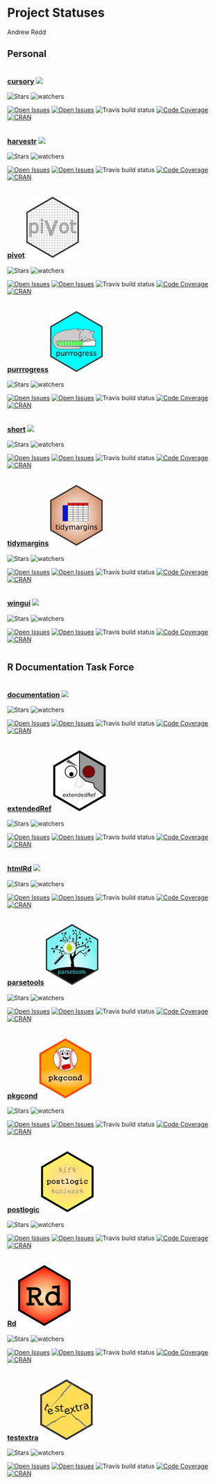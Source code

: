 Project Statuses
================
Andrew Redd

## Personal

<div id="cursory" class="entry" style="display:block; overflow:auto">

### [cursory](https://github.com/halpo/cursory) ![](https://github.com/halpo/cursory/raw/master/man/figures/logo.png)

![Stars](https://img.shields.io/github/stars/halpo/cursory.svg?style=social)
![watchers](https://img.shields.io/github/watchers/halpo/cursory.svg?style=social&label=Watching)

[![Open
Issues](https://img.shields.io/github/issues/halpo/cursory.svg)](https://github.com/halpo/cursory/issues)
[![Open
Issues](https://img.shields.io/github/issues-pr/halpo/cursory.svg)](https://github.com/halpo/cursory/pulls)
![Travis build
status](https://img.shields.io/travis/halpo/cursory.svg?logo=travis)
[![Code
Coverage](https://img.shields.io/codecov/c/gh/halpo/cursory.svg)](https://codecov.io/gh/halpo/cursory)
[![CRAN](https://img.shields.io/cran/v/cursory.svg?label=CRAN&logo=R&logoColor=blue)](https://cran.r-project.org/package=cursory)

</div>

<div id="harvestr" class="entry" style="display:block; overflow:auto">

### [harvestr](https://github.com/halpo/harvestr) ![](https://github.com/halpo/harvestr/raw/master/man/figures/logo.png)

![Stars](https://img.shields.io/github/stars/halpo/harvestr.svg?style=social)
![watchers](https://img.shields.io/github/watchers/halpo/harvestr.svg?style=social&label=Watching)

[![Open
Issues](https://img.shields.io/github/issues/halpo/harvestr.svg)](https://github.com/halpo/harvestr/issues)
[![Open
Issues](https://img.shields.io/github/issues-pr/halpo/harvestr.svg)](https://github.com/halpo/harvestr/pulls)
![Travis build
status](https://img.shields.io/travis/halpo/harvestr.svg?logo=travis)
[![Code
Coverage](https://img.shields.io/codecov/c/gh/halpo/harvestr.svg)](https://codecov.io/gh/halpo/harvestr)
[![CRAN](https://img.shields.io/cran/v/harvestr.svg?label=CRAN&logo=R&logoColor=blue)](https://cran.r-project.org/package=harvestr)

</div>

<div id="pivot" class="entry" style="display:block; overflow:auto">

### [pivot](https://github.com/halpo/pivot) ![](https://github.com/halpo/pivot/raw/master/man/figures/logo.png)

![Stars](https://img.shields.io/github/stars/halpo/pivot.svg?style=social)
![watchers](https://img.shields.io/github/watchers/halpo/pivot.svg?style=social&label=Watching)

[![Open
Issues](https://img.shields.io/github/issues/halpo/pivot.svg)](https://github.com/halpo/pivot/issues)
[![Open
Issues](https://img.shields.io/github/issues-pr/halpo/pivot.svg)](https://github.com/halpo/pivot/pulls)
![Travis build
status](https://img.shields.io/travis/halpo/pivot.svg?logo=travis)
[![Code
Coverage](https://img.shields.io/codecov/c/gh/halpo/pivot.svg)](https://codecov.io/gh/halpo/pivot)
[![CRAN](https://img.shields.io/cran/v/pivot.svg?label=CRAN&logo=R&logoColor=blue)](https://cran.r-project.org/package=pivot)

</div>

<div id="purrrogress" class="entry" style="display:block; overflow:auto">

### [purrrogress](https://github.com/halpo/purrrogress) ![](https://github.com/halpo/purrrogress/raw/master/man/figures/logo.png)

![Stars](https://img.shields.io/github/stars/halpo/purrrogress.svg?style=social)
![watchers](https://img.shields.io/github/watchers/halpo/purrrogress.svg?style=social&label=Watching)

[![Open
Issues](https://img.shields.io/github/issues/halpo/purrrogress.svg)](https://github.com/halpo/purrrogress/issues)
[![Open
Issues](https://img.shields.io/github/issues-pr/halpo/purrrogress.svg)](https://github.com/halpo/purrrogress/pulls)
![Travis build
status](https://img.shields.io/travis/halpo/purrrogress.svg?logo=travis)
[![Code
Coverage](https://img.shields.io/codecov/c/gh/halpo/purrrogress.svg)](https://codecov.io/gh/halpo/purrrogress)
[![CRAN](https://img.shields.io/cran/v/purrrogress.svg?label=CRAN&logo=R&logoColor=blue)](https://cran.r-project.org/package=purrrogress)

</div>

<div id="short" class="entry" style="display:block; overflow:auto">

### [short](https://github.com/halpo/short) ![](https://github.com/halpo/short/raw/master/man/figures/logo.png)

![Stars](https://img.shields.io/github/stars/halpo/short.svg?style=social)
![watchers](https://img.shields.io/github/watchers/halpo/short.svg?style=social&label=Watching)

[![Open
Issues](https://img.shields.io/github/issues/halpo/short.svg)](https://github.com/halpo/short/issues)
[![Open
Issues](https://img.shields.io/github/issues-pr/halpo/short.svg)](https://github.com/halpo/short/pulls)
![Travis build
status](https://img.shields.io/travis/halpo/short.svg?logo=travis)
[![Code
Coverage](https://img.shields.io/codecov/c/gh/halpo/short.svg)](https://codecov.io/gh/halpo/short)
[![CRAN](https://img.shields.io/cran/v/short.svg?label=CRAN&logo=R&logoColor=blue)](https://cran.r-project.org/package=short)

</div>

<div id="tidymargins" class="entry" style="display:block; overflow:auto">

### [tidymargins](https://github.com/halpo/tidymargins) ![](https://github.com/halpo/tidymargins/raw/master/man/figures/logo.png)

![Stars](https://img.shields.io/github/stars/halpo/tidymargins.svg?style=social)
![watchers](https://img.shields.io/github/watchers/halpo/tidymargins.svg?style=social&label=Watching)

[![Open
Issues](https://img.shields.io/github/issues/halpo/tidymargins.svg)](https://github.com/halpo/tidymargins/issues)
[![Open
Issues](https://img.shields.io/github/issues-pr/halpo/tidymargins.svg)](https://github.com/halpo/tidymargins/pulls)
![Travis build
status](https://img.shields.io/travis/halpo/tidymargins.svg?logo=travis)
[![Code
Coverage](https://img.shields.io/codecov/c/gh/halpo/tidymargins.svg)](https://codecov.io/gh/halpo/tidymargins)
[![CRAN](https://img.shields.io/cran/v/tidymargins.svg?label=CRAN&logo=R&logoColor=blue)](https://cran.r-project.org/package=tidymargins)

</div>

<div id="wingui" class="entry" style="display:block; overflow:auto">

### [wingui](https://github.com/halpo/wingui) ![](https://github.com/halpo/wingui/raw/master/man/figures/logo.png)

![Stars](https://img.shields.io/github/stars/halpo/wingui.svg?style=social)
![watchers](https://img.shields.io/github/watchers/halpo/wingui.svg?style=social&label=Watching)

[![Open
Issues](https://img.shields.io/github/issues/halpo/wingui.svg)](https://github.com/halpo/wingui/issues)
[![Open
Issues](https://img.shields.io/github/issues-pr/halpo/wingui.svg)](https://github.com/halpo/wingui/pulls)
![Travis build
status](https://img.shields.io/travis/halpo/wingui.svg?logo=travis)
[![Code
Coverage](https://img.shields.io/codecov/c/gh/halpo/wingui.svg)](https://codecov.io/gh/halpo/wingui)
[![CRAN](https://img.shields.io/cran/v/wingui.svg?label=CRAN&logo=R&logoColor=blue)](https://cran.r-project.org/package=wingui)

</div>

## R Documentation Task Force

<div id="documentation" class="entry" style="display:block; overflow:auto">

### [documentation](https://github.com/RDocTaskForce/documentation) ![](https://github.com/RDocTaskForce/documentation/raw/master/man/figures/logo.png)

![Stars](https://img.shields.io/github/stars/halpo/documentation.svg?style=social)
![watchers](https://img.shields.io/github/watchers/halpo/documentation.svg?style=social&label=Watching)

[![Open
Issues](https://img.shields.io/github/issues/RDocTaskForce/documentation.svg)](https://github.com/RDocTaskForce/documentation/issues)
[![Open
Issues](https://img.shields.io/github/issues-pr/RDocTaskForce/documentation.svg)](https://github.com/RDocTaskForce/documentation/pulls)
![Travis build
status](https://img.shields.io/travis/RDocTaskForce/documentation.svg?logo=travis)
[![Code
Coverage](https://img.shields.io/codecov/c/gh/RDocTaskForce/documentation.svg)](https://codecov.io/gh/RDocTaskForce/documentation)
[![CRAN](https://img.shields.io/cran/v/documentation.svg?label=CRAN&logo=R&logoColor=blue)](https://cran.r-project.org/package=documentation)

</div>

<div id="extendedRef" class="entry" style="display:block; overflow:auto">

### [extendedRef](https://github.com/RDocTaskForce/extendedRef) ![](https://github.com/RDocTaskForce/extendedRef/raw/master/man/figures/logo.png)

![Stars](https://img.shields.io/github/stars/halpo/extendedRef.svg?style=social)
![watchers](https://img.shields.io/github/watchers/halpo/extendedRef.svg?style=social&label=Watching)

[![Open
Issues](https://img.shields.io/github/issues/RDocTaskForce/extendedRef.svg)](https://github.com/RDocTaskForce/extendedRef/issues)
[![Open
Issues](https://img.shields.io/github/issues-pr/RDocTaskForce/extendedRef.svg)](https://github.com/RDocTaskForce/extendedRef/pulls)
![Travis build
status](https://img.shields.io/travis/RDocTaskForce/extendedRef.svg?logo=travis)
[![Code
Coverage](https://img.shields.io/codecov/c/gh/RDocTaskForce/extendedRef.svg)](https://codecov.io/gh/RDocTaskForce/extendedRef)
[![CRAN](https://img.shields.io/cran/v/extendedRef.svg?label=CRAN&logo=R&logoColor=blue)](https://cran.r-project.org/package=extendedRef)

</div>

<div id="htmlRd" class="entry" style="display:block; overflow:auto">

### [htmlRd](https://github.com/RDocTaskForce/htmlRd) ![](https://github.com/RDocTaskForce/htmlRd/raw/master/man/figures/logo.png)

![Stars](https://img.shields.io/github/stars/halpo/htmlRd.svg?style=social)
![watchers](https://img.shields.io/github/watchers/halpo/htmlRd.svg?style=social&label=Watching)

[![Open
Issues](https://img.shields.io/github/issues/RDocTaskForce/htmlRd.svg)](https://github.com/RDocTaskForce/htmlRd/issues)
[![Open
Issues](https://img.shields.io/github/issues-pr/RDocTaskForce/htmlRd.svg)](https://github.com/RDocTaskForce/htmlRd/pulls)
![Travis build
status](https://img.shields.io/travis/RDocTaskForce/htmlRd.svg?logo=travis)
[![Code
Coverage](https://img.shields.io/codecov/c/gh/RDocTaskForce/htmlRd.svg)](https://codecov.io/gh/RDocTaskForce/htmlRd)
[![CRAN](https://img.shields.io/cran/v/htmlRd.svg?label=CRAN&logo=R&logoColor=blue)](https://cran.r-project.org/package=htmlRd)

</div>

<div id="parsetools" class="entry" style="display:block; overflow:auto">

### [parsetools](https://github.com/RDocTaskForce/parsetools) ![](https://github.com/RDocTaskForce/parsetools/raw/master/man/figures/logo.png)

![Stars](https://img.shields.io/github/stars/halpo/parsetools.svg?style=social)
![watchers](https://img.shields.io/github/watchers/halpo/parsetools.svg?style=social&label=Watching)

[![Open
Issues](https://img.shields.io/github/issues/RDocTaskForce/parsetools.svg)](https://github.com/RDocTaskForce/parsetools/issues)
[![Open
Issues](https://img.shields.io/github/issues-pr/RDocTaskForce/parsetools.svg)](https://github.com/RDocTaskForce/parsetools/pulls)
![Travis build
status](https://img.shields.io/travis/RDocTaskForce/parsetools.svg?logo=travis)
[![Code
Coverage](https://img.shields.io/codecov/c/gh/RDocTaskForce/parsetools.svg)](https://codecov.io/gh/RDocTaskForce/parsetools)
[![CRAN](https://img.shields.io/cran/v/parsetools.svg?label=CRAN&logo=R&logoColor=blue)](https://cran.r-project.org/package=parsetools)

</div>

<div id="pkgcond" class="entry" style="display:block; overflow:auto">

### [pkgcond](https://github.com/RDocTaskForce/pkgcond) ![](https://github.com/RDocTaskForce/pkgcond/raw/master/man/figures/logo.png)

![Stars](https://img.shields.io/github/stars/halpo/pkgcond.svg?style=social)
![watchers](https://img.shields.io/github/watchers/halpo/pkgcond.svg?style=social&label=Watching)

[![Open
Issues](https://img.shields.io/github/issues/RDocTaskForce/pkgcond.svg)](https://github.com/RDocTaskForce/pkgcond/issues)
[![Open
Issues](https://img.shields.io/github/issues-pr/RDocTaskForce/pkgcond.svg)](https://github.com/RDocTaskForce/pkgcond/pulls)
![Travis build
status](https://img.shields.io/travis/RDocTaskForce/pkgcond.svg?logo=travis)
[![Code
Coverage](https://img.shields.io/codecov/c/gh/RDocTaskForce/pkgcond.svg)](https://codecov.io/gh/RDocTaskForce/pkgcond)
[![CRAN](https://img.shields.io/cran/v/pkgcond.svg?label=CRAN&logo=R&logoColor=blue)](https://cran.r-project.org/package=pkgcond)

</div>

<div id="postlogic" class="entry" style="display:block; overflow:auto">

### [postlogic](https://github.com/RDocTaskForce/postlogic) ![](https://github.com/RDocTaskForce/postlogic/raw/master/man/figures/logo.png)

![Stars](https://img.shields.io/github/stars/halpo/postlogic.svg?style=social)
![watchers](https://img.shields.io/github/watchers/halpo/postlogic.svg?style=social&label=Watching)

[![Open
Issues](https://img.shields.io/github/issues/RDocTaskForce/postlogic.svg)](https://github.com/RDocTaskForce/postlogic/issues)
[![Open
Issues](https://img.shields.io/github/issues-pr/RDocTaskForce/postlogic.svg)](https://github.com/RDocTaskForce/postlogic/pulls)
![Travis build
status](https://img.shields.io/travis/RDocTaskForce/postlogic.svg?logo=travis)
[![Code
Coverage](https://img.shields.io/codecov/c/gh/RDocTaskForce/postlogic.svg)](https://codecov.io/gh/RDocTaskForce/postlogic)
[![CRAN](https://img.shields.io/cran/v/postlogic.svg?label=CRAN&logo=R&logoColor=blue)](https://cran.r-project.org/package=postlogic)

</div>

<div id="Rd" class="entry" style="display:block; overflow:auto">

### [Rd](https://github.com/RDocTaskForce/Rd) ![](https://github.com/RDocTaskForce/Rd/raw/master/man/figures/logo.png)

![Stars](https://img.shields.io/github/stars/halpo/Rd.svg?style=social)
![watchers](https://img.shields.io/github/watchers/halpo/Rd.svg?style=social&label=Watching)

[![Open
Issues](https://img.shields.io/github/issues/RDocTaskForce/Rd.svg)](https://github.com/RDocTaskForce/Rd/issues)
[![Open
Issues](https://img.shields.io/github/issues-pr/RDocTaskForce/Rd.svg)](https://github.com/RDocTaskForce/Rd/pulls)
![Travis build
status](https://img.shields.io/travis/RDocTaskForce/Rd.svg?logo=travis)
[![Code
Coverage](https://img.shields.io/codecov/c/gh/RDocTaskForce/Rd.svg)](https://codecov.io/gh/RDocTaskForce/Rd)
[![CRAN](https://img.shields.io/cran/v/Rd.svg?label=CRAN&logo=R&logoColor=blue)](https://cran.r-project.org/package=Rd)

</div>

<div id="testextra" class="entry" style="display:block; overflow:auto">

### [testextra](https://github.com/RDocTaskForce/testextra) ![](https://github.com/RDocTaskForce/testextra/raw/master/man/figures/logo.png)

![Stars](https://img.shields.io/github/stars/halpo/testextra.svg?style=social)
![watchers](https://img.shields.io/github/watchers/halpo/testextra.svg?style=social&label=Watching)

[![Open
Issues](https://img.shields.io/github/issues/RDocTaskForce/testextra.svg)](https://github.com/RDocTaskForce/testextra/issues)
[![Open
Issues](https://img.shields.io/github/issues-pr/RDocTaskForce/testextra.svg)](https://github.com/RDocTaskForce/testextra/pulls)
![Travis build
status](https://img.shields.io/travis/RDocTaskForce/testextra.svg?logo=travis)
[![Code
Coverage](https://img.shields.io/codecov/c/gh/RDocTaskForce/testextra.svg)](https://codecov.io/gh/RDocTaskForce/testextra)
[![CRAN](https://img.shields.io/cran/v/testextra.svg?label=CRAN&logo=R&logoColor=blue)](https://cran.r-project.org/package=testextra)

</div>
